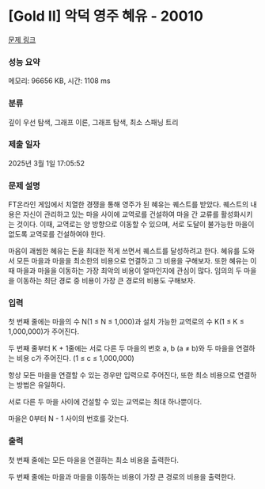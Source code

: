 # [Gold II] 악덕 영주 혜유 - 20010 

[문제 링크](https://www.acmicpc.net/problem/20010) 

### 성능 요약

메모리: 96656 KB, 시간: 1108 ms

### 분류

깊이 우선 탐색, 그래프 이론, 그래프 탐색, 최소 스패닝 트리

### 제출 일자

2025년 3월 1일 17:05:52

### 문제 설명

<p>FT온라인 게임에서 치열한 경쟁을 통해 영주가 된 혜유는 퀘스트를 받았다. 퀘스트의 내용은 자신이 관리하고 있는 마을 사이에 교역로를 건설하여 마을 간 교류를 활성화시키는 것이다. 이때, 교역로는 양 방향으로 이동할 수 있으며, 서로 도달이 불가능한 마을이 없도록 교역로를 건설하여야 한다.</p>

<p>마음이 괘씸한 혜유는 돈을 최대한 적게 쓰면서 퀘스트를 달성하려고 한다. 혜유를 도와서 모든 마을과 마을을 최소한의 비용으로 연결하고 그 비용을 구해보자. 또한 혜유는 이때 마을과 마을을 이동하는 가장 최악의 비용이 얼마인지에 관심이 많다. 임의의 두 마을을 이동하는 최단 경로 중 비용이 가장 큰 경로의 비용도 구해보자.</p>

### 입력 

 <p>첫 번째 줄에는 마을의 수 N(1 ≤ N ≤ 1,000)과 설치 가능한 교역로의 수 K(1 ≤ K ≤ 1,000,000)가 주어진다.</p>

<p>두 번째 줄부터 K + 1줄에는 서로 다른 두 마을의 번호 a, b (a ≠ b)와 두 마을을 연결하는 비용 c가 주어진다. (1 ≤ c ≤ 1,000,000)</p>

<p>항상 모든 마을을 연결할 수 있는 경우만 입력으로 주어진다, 또한 최소 비용으로 연결하는 방법은 유일하다.</p>

<p>서로 다른 두 마을 사이에 건설할 수 있는 교역로는 최대 하나뿐이다.</p>

<p>마을은 0부터 N - 1 사이의 번호를 갖는다.</p>

<div id="dicLayer" style="display: none; color: rgb(0, 0, 0); font-size: 12px; font-family: Arial; background: -webkit-linear-gradient(bottom, rgb(255, 235, 0), rgb(255, 220, 0)); width: 400px; height: 150px;">
<div id="dicLayerContents"> </div>

<div id="dicLayerSub"> </div>
</div>

<div id="dicRawData" style="display: none;"> </div>

### 출력 

 <p>첫 번째 줄에는 모든 마을을 연결하는 최소 비용을 출력한다. </p>

<p>두 번째 줄에는 마을과 마을을 이동하는 비용이 가장 큰 경로의 비용을 출력한다.</p>

<div id="dicLayer" style="display: none; color: rgb(0, 0, 0); font-size: 12px; font-family: Arial; background: -webkit-linear-gradient(bottom, rgb(255, 235, 0), rgb(255, 220, 0)); width: 400px; height: 150px;">
<div id="dicLayerContents"> </div>

<div id="dicLayerSub"> </div>
</div>

<div id="dicRawData" style="display: none;"> </div>

